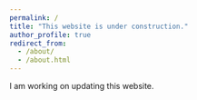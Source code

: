 ```yaml
---
permalink: /
title: "This website is under construction."
author_profile: true
redirect_from: 
  - /about/
  - /about.html
---
```


I am working on updating this website.
